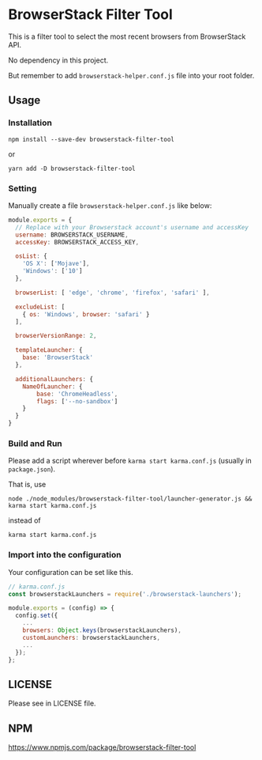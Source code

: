 # BrowserStack Filter Tool

This is a filter tool to select the most recent browsers from BrowserStack API.

No dependency in this project.

But remember to add `browserstack-helper.conf.js` file into your root folder.

## Usage

### Installation

```shell
npm install --save-dev browserstack-filter-tool
```

or

```shell
yarn add -D browserstack-filter-tool
```

### Setting

Manually create a file `browserstack-helper.conf.js` like below:

```javascript
module.exports = {
  // Replace with your Browserstack account's username and accessKey
  username: BROWSERSTACK_USERNAME,
  accessKey: BROWSERSTACK_ACCESS_KEY,

  osList: {
    'OS X': ['Mojave'],
    'Windows': ['10']
  },

  browserList: [ 'edge', 'chrome', 'firefox', 'safari' ],

  excludeList: [
    { os: 'Windows', browser: 'safari' }
  ],

  browserVersionRange: 2,

  templateLauncher: {
    base: 'BrowserStack'
  },

  additionalLaunchers: {
    NameOfLauncher: {
        base: 'ChromeHeadless',
        flags: ['--no-sandbox']
    }
  }
}
```

### Build and Run

Please add a script wherever before `karma start karma.conf.js` (usually in `package.json`).

That is, use

```shell
node ./node_modules/browserstack-filter-tool/launcher-generator.js && karma start karma.conf.js
```

instead of

```shell
karma start karma.conf.js
```

### Import into the configuration

Your configuration can be set like this.

```javascript
// karma.conf.js
const browserstackLaunchers = require('./browserstack-launchers');

module.exports = (config) => {
  config.set({
    ...
    browsers: Object.keys(browserstackLaunchers),
    customLaunchers: browserstackLaunchers,
    ...
  });
};
```

## LICENSE

Please see in LICENSE file.

## NPM

https://www.npmjs.com/package/browserstack-filter-tool